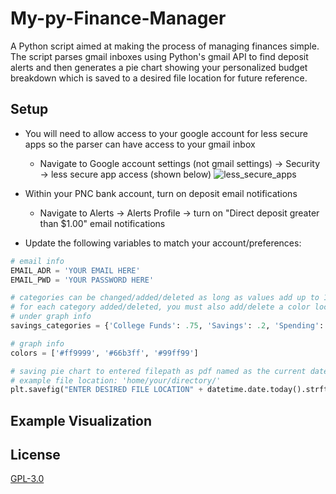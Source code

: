 # My-py-Finance-Manager

A Python script aimed at making the process of managing finances simple. The script parses gmail inboxes
using Python's gmail API to find deposit alerts and then generates a pie chart showing your personalized budget breakdown
which is saved to a desired file location for future reference.

## Setup
  - You will need to allow access to your google account for less secure apps so the parser can have access to your gmail inbox
    - Navigate to Google account settings (not gmail settings) -> Security -> less secure app access (shown below)
![less_secure_apps](https://user-images.githubusercontent.com/39466067/64708301-049ce300-d47a-11e9-9d99-4f9ec244e142.png)

  - Within your PNC bank account, turn on deposit email notifications
    - Navigate to Alerts -> Alerts Profile -> turn on "Direct deposit greater than $1.00" email notifications

  - Update the following variables to match your account/preferences:

  ```python
  # email info
  EMAIL_ADR = 'YOUR EMAIL HERE'
  EMAIL_PWD = 'YOUR PASSWORD HERE'

  # categories can be changed/added/deleted as long as values add up to 1.0.
  # for each category added/deleted, you must also add/delete a color located
  # under graph info
  savings_categories = {'College Funds': .75, 'Savings': .2, 'Spending': .05}
  
  # graph info
  colors = ['#ff9999', '#66b3ff', '#99ff99']
  
  # saving pie chart to entered filepath as pdf named as the current date (Ex: Jul05.pdf)
  # example file location: 'home/your/directory/'
  plt.savefig("ENTER DESIRED FILE LOCATION" + datetime.date.today().strftime("%b%d") + ".pdf", bbox_inches="tight"
  ```
## Example Visualization


## License
[GPL-3.0](https://choosealicense.com/licenses/gpl-3.0/)
